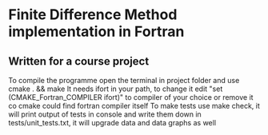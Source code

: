  # Finite Difference Method implementation in Fortran
 ## Written for a course project
 To compile the programme open the terminal in project folder
 and use cmake . && make
 It needs ifort in your path, to change it edit "set (CMAKE_Fortran_COMPILER ifort)"
 to compiler of your choice or remove it co cmake could find fortran compiler itself
 To make tests use make check, it will print output of tests in console and
 write them down in tests/unit_tests.txt, it will upgrade data and data graphs as well
